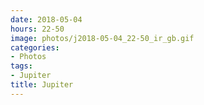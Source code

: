 ```yaml
---
date: 2018-05-04
hours: 22-50
image: photos/j2018-05-04_22-50_ir_gb.gif
categories: 
- Photos 
tags: 
- Jupiter 
title: Jupiter
---
```

